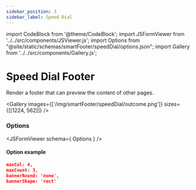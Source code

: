 ```yaml
---
sidebar_position: 3
sidebar_label: Speed Dial
---
```


import CodeBlock from '@theme/CodeBlock';
import JSFormViewer from '../../src/components/JSViewer.js';
import Options from "@site/static/schemas/smartFooter/speedDial/options.json";
import Gallery from '../../src/components/Gallery.js';

# Speed Dial Footer

Render a footer that can preview the content of other pages.

<Gallery images={['/img/smartFooter/speedDial/outcome.png']} sizes={[[1224, 562]]} />

### Options
<JSFormViewer schema={ Options } />

#### Option example
```json
maxCol: 4,
maxCount: 3,
bannerRound: 'none',
bannerShape: 'rect'
```